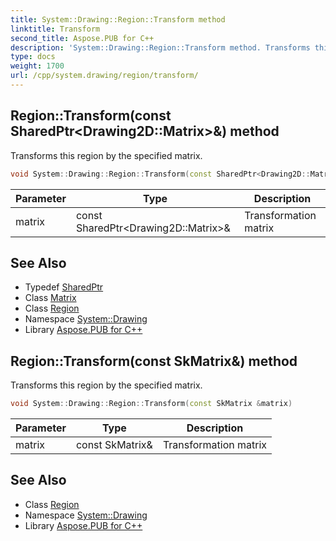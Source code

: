```yaml
---
title: System::Drawing::Region::Transform method
linktitle: Transform
second_title: Aspose.PUB for C++
description: 'System::Drawing::Region::Transform method. Transforms this region by the specified matrix in C++.'
type: docs
weight: 1700
url: /cpp/system.drawing/region/transform/
---
```

## Region::Transform(const SharedPtr\<Drawing2D::Matrix\>\&) method


Transforms this region by the specified matrix.

```cpp
void System::Drawing::Region::Transform(const SharedPtr<Drawing2D::Matrix> &matrix)
```


| Parameter | Type | Description |
| --- | --- | --- |
| matrix | const SharedPtr\<Drawing2D::Matrix\>\& | Transformation matrix |

## See Also

* Typedef [SharedPtr](../../../system/sharedptr/)
* Class [Matrix](../../../system.drawing.drawing2d/matrix/)
* Class [Region](../)
* Namespace [System::Drawing](../../)
* Library [Aspose.PUB for C++](../../../)
## Region::Transform(const SkMatrix\&) method


Transforms this region by the specified matrix.

```cpp
void System::Drawing::Region::Transform(const SkMatrix &matrix)
```


| Parameter | Type | Description |
| --- | --- | --- |
| matrix | const SkMatrix\& | Transformation matrix |

## See Also

* Class [Region](../)
* Namespace [System::Drawing](../../)
* Library [Aspose.PUB for C++](../../../)
